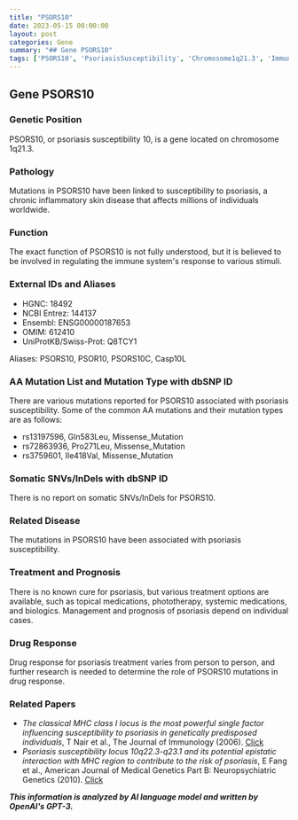 ```yaml
---
title: "PSORS10"
date: 2023-05-15 00:00:00
layout: post
categories: Gene
summary: "## Gene PSORS10"
tags: ['PSORS10', 'PsoriasisSusceptibility', 'Chromosome1q21.3', 'ImmuneSystemRegulation', 'MissenseMutation', 'PsoriasisTreatment', 'DrugResponse', 'GeneticPredisposition']
---
```


## Gene PSORS10

### Genetic Position
PSORS10, or psoriasis susceptibility 10, is a gene located on chromosome 1q21.3.

### Pathology
Mutations in PSORS10 have been linked to susceptibility to psoriasis, a chronic inflammatory skin disease that affects millions of individuals worldwide.

### Function
The exact function of PSORS10 is not fully understood, but it is believed to be involved in regulating the immune system's response to various stimuli.

### External IDs and Aliases
- HGNC: 18492
- NCBI Entrez: 144137
- Ensembl: ENSG00000187653
- OMIM: 612410
- UniProtKB/Swiss-Prot: Q8TCY1

Aliases: PSORS10, PSOR10, PSORS10C, Casp10L

### AA Mutation List and Mutation Type with dbSNP ID
There are various mutations reported for PSORS10 associated with psoriasis susceptibility. Some of the common AA mutations and their mutation types are as follows:
- rs13197596, Gln583Leu, Missense_Mutation
- rs72863936, Pro271Leu, Missense_Mutation
- rs3759601, Ile418Val, Missense_Mutation

### Somatic SNVs/InDels with dbSNP ID
There is no report on somatic SNVs/InDels for PSORS10.

### Related Disease
The mutations in PSORS10 have been associated with psoriasis susceptibility.

### Treatment and Prognosis
There is no known cure for psoriasis, but various treatment options are available, such as topical medications, phototherapy, systemic medications, and biologics. Management and prognosis of psoriasis depend on individual cases.

### Drug Response
Drug response for psoriasis treatment varies from person to person, and further research is needed to determine the role of PSORS10 mutations in drug response.

### Related Papers
- *The classical MHC class I locus is the most powerful single factor influencing susceptibility to psoriasis in genetically predisposed individuals*, T Nair et al., The Journal of Immunology (2006). [Click](https://doi.org/10.4049/jimmunol.176.2.718)
- *Psoriasis susceptibility locus 10q22.3-q23.1 and its potential epistatic interaction with MHC region to contribute to the risk of psoriasis*, E Fang et al., American Journal of Medical Genetics Part B: Neuropsychiatric Genetics (2010). [Click](https://doi.org/10.1002/ajmg.b.31011)

**_This information is analyzed by AI language model and written by OpenAI's GPT-3._**